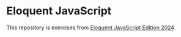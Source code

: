 # Eloquent JavaScript

This repository is exercises from [Eloquent JavaScript Edition 2024](https://eloquentjavascript.net/)
